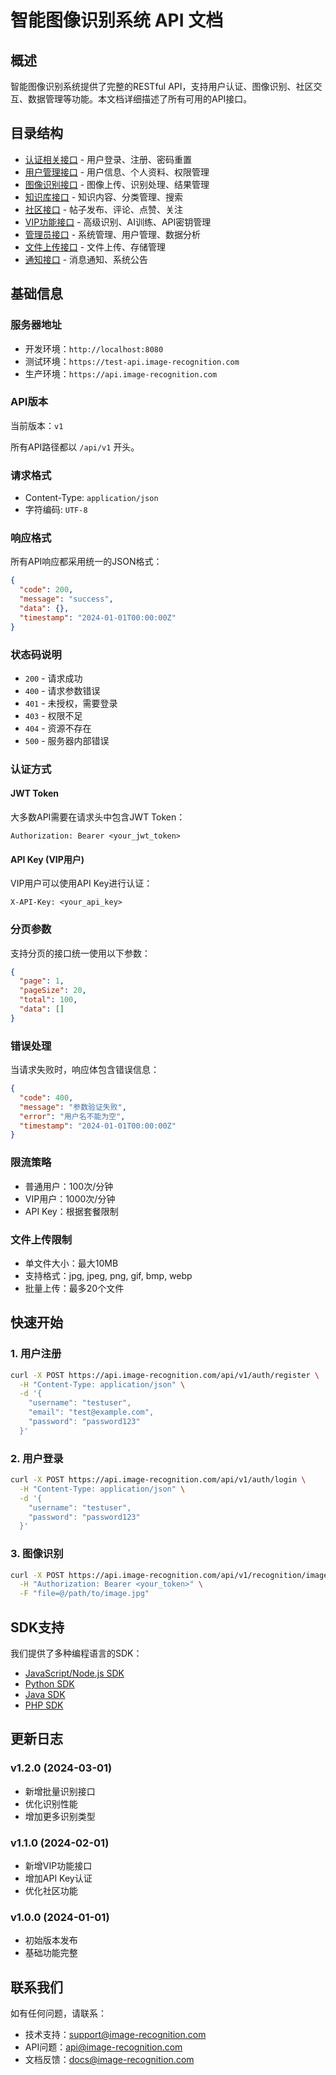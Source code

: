 # 智能图像识别系统 API 文档

## 概述

智能图像识别系统提供了完整的RESTful API，支持用户认证、图像识别、社区交互、数据管理等功能。本文档详细描述了所有可用的API接口。

## 目录结构

- [认证相关接口](./auth.md) - 用户登录、注册、密码重置
- [用户管理接口](./user.md) - 用户信息、个人资料、权限管理
- [图像识别接口](./recognition.md) - 图像上传、识别处理、结果管理
- [知识库接口](./knowledge.md) - 知识内容、分类管理、搜索
- [社区接口](./community.md) - 帖子发布、评论、点赞、关注
- [VIP功能接口](./vip.md) - 高级识别、AI训练、API密钥管理
- [管理员接口](./admin.md) - 系统管理、用户管理、数据分析
- [文件上传接口](./upload.md) - 文件上传、存储管理
- [通知接口](./notification.md) - 消息通知、系统公告

## 基础信息

### 服务器地址
- 开发环境：`http://localhost:8080`
- 测试环境：`https://test-api.image-recognition.com`
- 生产环境：`https://api.image-recognition.com`

### API版本
当前版本：`v1`

所有API路径都以 `/api/v1` 开头。

### 请求格式
- Content-Type: `application/json`
- 字符编码: `UTF-8`

### 响应格式
所有API响应都采用统一的JSON格式：

```json
{
  "code": 200,
  "message": "success",
  "data": {},
  "timestamp": "2024-01-01T00:00:00Z"
}
```

### 状态码说明
- `200` - 请求成功
- `400` - 请求参数错误
- `401` - 未授权，需要登录
- `403` - 权限不足
- `404` - 资源不存在
- `500` - 服务器内部错误

### 认证方式

#### JWT Token
大多数API需要在请求头中包含JWT Token：

```
Authorization: Bearer <your_jwt_token>
```

#### API Key (VIP用户)
VIP用户可以使用API Key进行认证：

```
X-API-Key: <your_api_key>
```

### 分页参数
支持分页的接口统一使用以下参数：

```json
{
  "page": 1,
  "pageSize": 20,
  "total": 100,
  "data": []
}
```

### 错误处理
当请求失败时，响应体包含错误信息：

```json
{
  "code": 400,
  "message": "参数验证失败",
  "error": "用户名不能为空",
  "timestamp": "2024-01-01T00:00:00Z"
}
```

### 限流策略
- 普通用户：100次/分钟
- VIP用户：1000次/分钟
- API Key：根据套餐限制

### 文件上传限制
- 单文件大小：最大10MB
- 支持格式：jpg, jpeg, png, gif, bmp, webp
- 批量上传：最多20个文件

## 快速开始

### 1. 用户注册
```bash
curl -X POST https://api.image-recognition.com/api/v1/auth/register \
  -H "Content-Type: application/json" \
  -d '{
    "username": "testuser",
    "email": "test@example.com",
    "password": "password123"
  }'
```

### 2. 用户登录
```bash
curl -X POST https://api.image-recognition.com/api/v1/auth/login \
  -H "Content-Type: application/json" \
  -d '{
    "username": "testuser",
    "password": "password123"
  }'
```

### 3. 图像识别
```bash
curl -X POST https://api.image-recognition.com/api/v1/recognition/image \
  -H "Authorization: Bearer <your_token>" \
  -F "file=@/path/to/image.jpg"
```

## SDK支持

我们提供了多种编程语言的SDK：

- [JavaScript/Node.js SDK](https://github.com/image-recognition/js-sdk)
- [Python SDK](https://github.com/image-recognition/python-sdk)
- [Java SDK](https://github.com/image-recognition/java-sdk)
- [PHP SDK](https://github.com/image-recognition/php-sdk)

## 更新日志

### v1.2.0 (2024-03-01)
- 新增批量识别接口
- 优化识别性能
- 增加更多识别类型

### v1.1.0 (2024-02-01)
- 新增VIP功能接口
- 增加API Key认证
- 优化社区功能

### v1.0.0 (2024-01-01)
- 初始版本发布
- 基础功能完整

## 联系我们

如有任何问题，请联系：
- 技术支持：support@image-recognition.com
- API问题：api@image-recognition.com
- 文档反馈：docs@image-recognition.com
